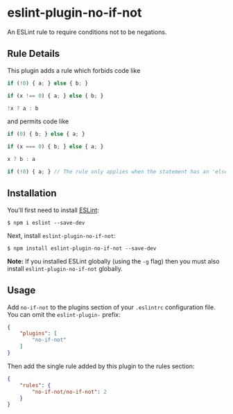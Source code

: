 # eslint-plugin-no-if-not

An ESLint rule to require conditions not to be negations.

## Rule Details

This plugin adds a rule which forbids code like

```js
if (!0) { a; } else { b; }

if (x !== 0) { a; } else { b; }

!x ? a : b
```

and permits code like

```js
if (0) { b; } else { a; }

if (x === 0) { b; } else { a; }

x ? b : a

if (!0) { a; } // The rule only applies when the statement has an 'else'.
```

## Installation

You'll first need to install [ESLint](http://eslint.org):

```
$ npm i eslint --save-dev
```

Next, install `eslint-plugin-no-if-not`:

```
$ npm install eslint-plugin-no-if-not --save-dev
```

**Note:** If you installed ESLint globally (using the `-g` flag) then you must also install `eslint-plugin-no-if-not` globally.

## Usage

Add `no-if-not` to the plugins section of your `.eslintrc` configuration file. You can omit the `eslint-plugin-` prefix:

```json
{
    "plugins": [
        "no-if-not"
    ]
}
```

Then add the single rule added by this plugin to the rules section:

```json
{
    "rules": {
        "no-if-not/no-if-not": 2
    }
}
```
